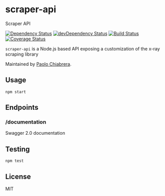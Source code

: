 # scraper-api

Scraper API

[![Dependency Status](https://david-dm.org/paolo-chiabrera/scraper-api.svg)](https://david-dm.org/paolo-chiabrera/scraper-api)
[![devDependency Status](https://david-dm.org/paolo-chiabrera/scraper-api/dev-status.svg?theme=shields.io)](https://david-dm.org/paolo-chiabrera/scraper-api#info=devDependencies)
[![Build Status](https://travis-ci.org/paolo-chiabrera/scraper-api.svg?branch=master)](https://travis-ci.org/paolo-chiabrera/scraper-api)
[![Coverage Status](https://coveralls.io/repos/github/paolo-chiabrera/tfl-api/badge.svg?branch=master)](https://coveralls.io/github/paolo-chiabrera/tfl-api?branch=master)

`scraper-api` is a Node.js based API exposing a customization of the x-ray scraping library

Maintained by [Paolo Chiabrera](https://github.com/paolo-chiabrera).

## Usage

```
npm start
```

## Endpoints

### /documentation
Swagger 2.0 documentation

## Testing

```
npm test
```

## License

MIT
